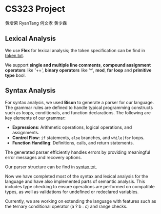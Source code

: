 # CS323 Project
黄增荣 RyanTang 何文孝 黄少霖

## Lexical Analysis

We use **Flex** for lexical analysis; the token specification can be find in [token.txt](https://github.com/huangazazaz/CPProject/blob/main/token.txt).

We support **single and multiple line comments**, **compound assignment operators** like '+=', **binary operators** like '^', **mod**, **for loop** and **primitive type** bool.

## Syntax Analysis

For syntax analysis, we used **Bison** to generate a parser for our language. The grammar rules are defined to handle typical programming constructs such as loops, conditionals, and function declarations. The following are key elements of our grammar:

- **Expressions**: Arithmetic operations, logical operations, and assignments.
- **Control Flow**: `if` statements, `else` branches, and `while|for` loops.
- **Function Handling**: Definitions, calls, and return statements.

The generated parser efficiently handles errors by providing meaningful error messages and recovery options.

Our parser structure can be find in [syntax.txt](https://github.com/huangazazaz/CPProject/blob/main/syntax.txt).

Now we have completed most of the syntax and lexical analysis for the language and have also implemented parts of semantic analysis. This includes type checking to ensure operations are performed on compatible types, as well as validations for undefined or redeclared variables.

Currently, we are working on extending the language with features such as the ternary conditional operator (a ? b : c) and range checks. 
